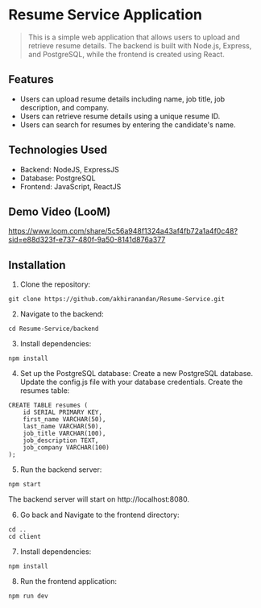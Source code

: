 # Resume Service Application

> This is a simple web application that allows users to upload and retrieve resume details. The backend is built with Node.js, Express, and PostgreSQL, while the frontend is created using React.

## Features

- Users can upload resume details including name, job title, job description, and company.
- Users can retrieve resume details using a unique resume ID.
- Users can search for resumes by entering the candidate's name.

## Technologies Used

- Backend: NodeJS, ExpressJS
- Database: PostgreSQL
- Frontend: JavaScript, ReactJS

## Demo Video (LooM)
https://www.loom.com/share/5c56a948f1324a43af4fb72a1a4f0c48?sid=e88d323f-e737-480f-9a50-8141d876a377

## Installation

1. Clone the repository:

```
git clone https://github.com/akhiranandan/Resume-Service.git
```

2. Navigate to the backend:

```
cd Resume-Service/backend
```

3. Install dependencies:

```
npm install
```

4. Set up the PostgreSQL database:
   Create a new PostgreSQL database.
   Update the config.js file with your database credentials.
   Create the resumes table:
```
CREATE TABLE resumes (
    id SERIAL PRIMARY KEY,
    first_name VARCHAR(50),
    last_name VARCHAR(50),
    job_title VARCHAR(100),
    job_description TEXT,
    job_company VARCHAR(100)
);

```
5. Run the backend server:

```
npm start
```
The backend server will start on http://localhost:8080.

6. Go back and Navigate to the frontend directory:

```
cd ..
cd client
```

7. Install dependencies:

```
npm install
```

8. Run the frontend application:

```
npm run dev
```
